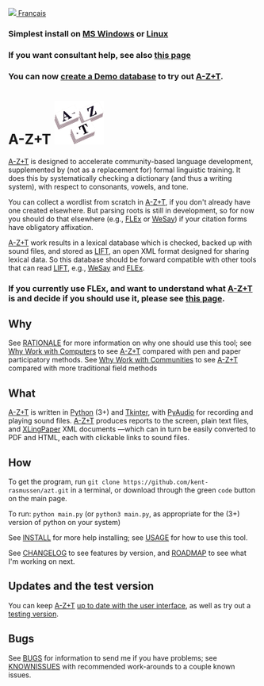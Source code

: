 <a href="https://gitlocalize.com/repo/7965/fr?utm_source=badge"> <img src="https://gitlocalize.com/repo/7965/fr/badge.svg" /> </a>
<a href="fr/README.md">Français</a>
### Simplest install on [MS Windows](SIMPLEINSTALL.md) or [Linux](SIMPLEINSTALL_LINUX.md)
### If you want consultant help, see also [this page](HELP_PREREQUISITES.md)
### You can now [create a Demo database](DEMOS.md) to try out [A-Z+T].

# A-Z+T ![CV](../images/AZT%20stacks6_icon.png "AZT")

[A-Z+T] is designed to accelerate community-based language development, supplemented by (not as a replacement for) formal linguistic training. It does this by systematically checking a dictionary (and thus a writing system), with respect to consonants, vowels, and tone.

You can collect a wordlist from scratch in [A-Z+T], if you don't already have one created elsewhere. But parsing roots is still in development, so for now you should do that elsewhere (e.g., [FLEx] or [WeSay]) if your citation forms have obligatory affixation.

[A-Z+T] work results in a lexical database which is checked, backed up with sound files, and stored as [LIFT], an open XML format designed for sharing lexical data. So this database should be forward compatible with other tools that can read [LIFT], e.g., [WeSay] and [FLEx].

### If you currently use FLEx, and want to understand what [A-Z+T] is and decide if you should use it, please see [this page](OWL_GUIDE.md).

<!-- It is designed to *supplement* (not replace) formal training, on the one hand, and *facilitate* a particular kind of language development on the other, so it may not do what you want —it certainly does not do everything. If you want to get as many people involved in the development of their own language as possible, in a manner that results in a checked lexical database backed up by sound files, then this tool is for you. -->
## Why
See [RATIONALE](RATIONALE.md) for more information on why one should use this tool; see [Why Work with Computers](WHYCOMPUTERS.md) to see [A-Z+T] compared with pen and paper participatory methods. See [Why Work with Communities](WHYCOMMUNITIES.md) to see [A-Z+T] compared with more traditional field methods

## What
[A-Z+T] is written in [Python](https://python.org) (3+) and [Tkinter](https://docs.python.org/3/library/tkinter.html), with [PyAudio](https://pypi.org/project/PyAudio/) for recording and playing sound files. [A-Z+T] produces reports to the screen, plain text files, and [XLingPaper](https://software.sil.org/xlingpaper/) XML documents —which can in turn be easily converted to PDF and HTML, each with clickable links to sound files.

## How
To get the program, run `git clone https://github.com/kent-rasmussen/azt.git` in a terminal, or download through the green `code` button on the main page.

To run: `python main.py` (or `python3 main.py`, as appropriate for the (3+) version of python on your system)

See [INSTALL](INSTALL.md) for more help installing; see [USAGE](USAGE.md) for how to use this tool.

See [CHANGELOG](CHANGELOG.md) to see features by version, and [ROADMAP](ROADMAP.md) to see what I'm working on next.

## Updates and the test version
You can keep [A-Z+T] [up to date with the user interface](UPDATING.md), as well as try out a [testing version](TESTING.md).

## Bugs
See [BUGS](BUGS.md) for information to send me if you have problems; see [KNOWNISSUES](KNOWNISSUES.md) with recommended work-arounds to a couple known issues.

[A-Z+T]:  https://github.com/kent-rasmussen/azt
[WeSay]:  https://software.sil.org/wesay/
[FLEx]: https://software.sil.org/fieldworks/
[LIFT]: https://code.google.com/archive/p/lift-standard/
[CAWL]: http://www.comparalex.org/resources/SIL%20Comparative%20African%20Word%20List.pdf
